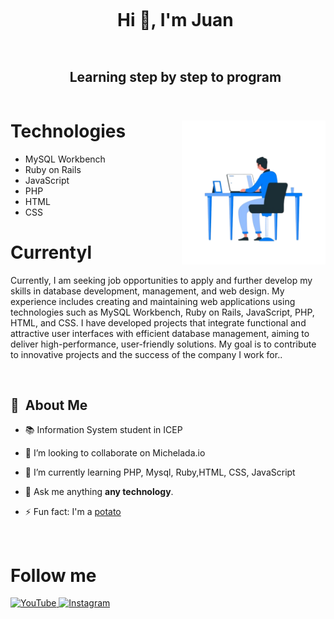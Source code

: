  <link rel="stylesheet" href="CSS/styls.css">


<!--h1 without bottom border-->
<div id="user-content-toc">
  <ul align="center">
    <summary><h1 style="display: inline-block">Hi 👋, I'm Juan</h1></summary>
  </ul>
  </div>



<div id="user-content-toc">
  <ul align="center">
    <summary><h2 style="display: inline-block">Learning step by step to  program</h2></summary>
  </ul>
  </div>

<div class="list-and-image">
        <div>
        <img align='right' src="img/intro.png" width="230">
        </div>
        <div>
            <h1>Technologies</h1>
            <ul>
             <li>MySQL Workbench</li>
                <li>Ruby on Rails</li>
                <li>JavaScript</li>
                <li>PHP</li>
                <li>HTML</li>
                <li>CSS</li>
            </ul>
        </div>
</div>

    


<!-- Descriptions abut me --->

<h1>Currentyl</h1>

<p>Currently, I am seeking job opportunities to apply and further develop my skills in database development, management, and web design. My experience includes creating and maintaining web applications using technologies such as MySQL Workbench, Ruby on Rails, JavaScript, PHP, HTML, and CSS. I have developed projects that integrate functional and attractive user interfaces with efficient database management, aiming to deliver high-performance, user-friendly solutions. My goal is to contribute to innovative projects and the success of the company I work for..<p>



<br />

<div>

  ## 🧭 &nbsp;About Me

  - 📚 Information System student in ICEP
  <!-- - 🔭 I'm currently working on <a href="#">MyJob</a> -->

  - 👯 I’m looking to collaborate on Michelada.io

  - 🌱  I’m currently learning PHP, Mysql, Ruby,HTML, CSS, JavaScript

  - 💬  Ask me anything **any technology**.

  - ⚡ Fun fact: I'm a <a href="https://en.wikipedia.org/wiki/Potato">potato</a>

  <br>
  

</div>

<!-- end descriptions -->


<h1>Follow me</h1>

<p>
  <a href="https://www.youtube.com/@Juan25-Git" target="_blank">
    <img src="https://img.icons8.com/color/48/000000/youtube-play.png" alt="YouTube" style="width: 40px; height: 40px;">
  </a>
  <a href="https://www.instagram.com/juan_nbx0/" target="_blank">
    <img src="https://img.icons8.com/color/48/000000/instagram-new.png" alt="Instagram" style="width: 40px; height: 40px;">
  </a>
</p>

